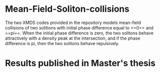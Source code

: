 # Mean-Field-Soliton-collisions
The two XMDS codes provided in the repository models mean-field collisions of two solitions with initial phase difference equal to ==0== and ==pi==. When the initial phase difference is zero, the two solitons behave attractively with a density peak at the intersection, and if the phase difference is pi, then the two solitons behave repulsively.
# Results published in Master's thesis #
